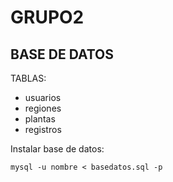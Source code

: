 # GRUPO2

## BASE DE DATOS

TABLAS: 

- usuarios
- regiones
- plantas
- registros

Instalar base de datos:

    mysql -u nombre < basedatos.sql -p